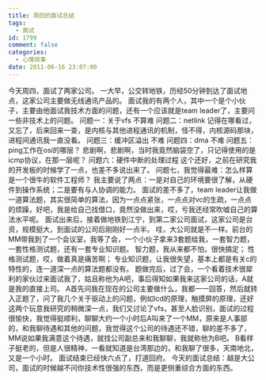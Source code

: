 ```yaml
---
title: 周四的面试总结
tags:
  - 面试
id: 1799
comment: false
categories:
  - 心情琐事
date: 2011-06-16 23:07:00
---
```


今天周四，面试了两家公司。
一大早，公交转地铁，历经50分钟到达了面试地点，这家公司主要做无线通讯产品的。
面试我的有两个人，其中一个是个小伙子，主要由他面试我技术方面的问题，还有一个应该就是team leader了，主要问一些非技术上的问题。
问题一：关于vfs
不算难
问题二：netlink
记得在哪看过，又忘了，后来回来一查，是内核与其他进程通讯的机制，怪不得，内核源码那块，进程间通讯我一直没看。
问题三：缓冲区溢出
不难
问题四：dma
不难
问题五：ping工作在osi的哪层？
悲剧啊，悲剧啊，当时我竟然脑袋空了，只记得使用的是icmp协议，在那一层呢？
问题六：硬件中断的处理过程
这个还好，之前在研究我的开发板的时候学了一点，也差不多说出来了。
问题七，我觉得最难：怎么样算是一个很牛的软件工程师？
我主要说了两点：一是对自己的环境要很了解，从硬件到操作系统；二是要有与人协调的能力。
面试的差不多了，team leader让我做一道算法题，其实很简单的算法，因为一点点紧张，一点点对vc的生疏，一点点的烦躁，好吧，我是给自己找借口，竟然没做出来，哎，亏我还经常吹嘘自己的算法水平呢。
面试出来后，接着做地铁到江宁，到第二家公司面试，这家公司是台资，规模挺大，到面试的公司后刚刚好一点半。
哇，大公司就是不一样。前台的MM带我到了一个会议室，我等了会，一个小伙子拿来3套题给我，一套智力题，一套性格测试题，还有一套专业知识题。
智力题，我从来都不怕，很快搞定；
性格测试题，哎，做着真是痛苦啊；
专业知识题，让我很失望，基本上都是有关c的特性的，连一道深一点的算法题都没有。
题做完后，过了会，一个看着技术很犀利的家伙过来面试我了，姑且称他为A吧，事后得知如果我来这家公司的话，A就是我的直接上司。
A首先问我在现在的公司主要做什么，我都一一回答，然后就转入正题了，问了我几个关于驱动上的问题，例如lcd的原理，触摸屏的原理，还好这两个玩意我研究的稍微深一点，我们又讨论了vfs，甚至人脸识别，面试的过程很愉快，我觉得挺顺利，聊聊大约一个小时后A叫来了一个MM，原来是人事部的，和我聊待遇和其他的问题，我觉得这个公司的待遇还不错，聊的差不多了，MM说如果我满意这个待遇，就找公司副总来和我聊聊，我就称他为B吧。
B看样子挺老的，但是人很精神，一看就知道是台湾那边的，和我聊了很多，天南地北，又是一个小时。
面试结束已经快六点了，打道回府。
今天的面试总结：越是大公司，面试的时候越不问你技术性很强的东西，而是更侧重综合方面的东西。